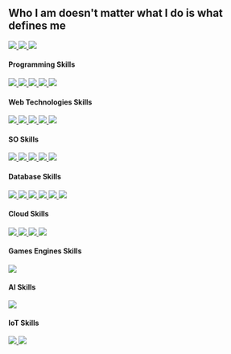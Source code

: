 ## Who I am doesn't matter what I do is what defines me

<a href="#">
   <img src="https://img.shields.io/github/followers/Botogoske.svg?style=social&label=Follow&maxAge=2592000" style="vertical-align:top margin:6px 4px">
</a>

<a href="#">
   <img src="https://img.shields.io/github/forks/EpicGames/UnrealEngine.svg" style="vertical-align:top margin:6px 4px">
</a>

<a href="#">
   <img src="https://github-readme-stats.vercel.app/api?username=Botogoske&theme=blue-green" style="vertical-align:top margin:6px 4px">
</a>


#### Programming Skills

<a href="#">
   <img src="https://img.shields.io/badge/C-00599C?style=for-the-badge&logo=c&logoColor=white" style="vertical-align:top margin:6px 4px">
</a>

<a href="#">
   <img src="https://img.shields.io/badge/C%2B%2B-00599C?style=for-the-badge&logo=c%2B%2B&logoColor=white" style="vertical-align:top margin:6px 4px">
</a>

<a href="#">
   <img src="https://img.shields.io/badge/Python-3776AB?style=for-the-badge&logo=python&logoColor=white" style="vertical-align:top margin:6px 4px">
</a>

<a href="#">
   <img src="https://img.shields.io/badge/Go-00ADD8?style=for-the-badge&logo=go&logoColor=white" style="vertical-align:top margin:6px 4px">
</a>

<a href="#">
   <img src="https://img.shields.io/badge/Java-ED8B00?style=for-the-badge&logo=java&logoColor=white" style="vertical-align:top margin:6px 4px">
</a>

#### Web Technologies Skills

<a href="#">
   <img src="https://img.shields.io/badge/JavaScript-323330?style=for-the-badge&logo=javascript&logoColor=F7DF1E" style="vertical-align:top margin:6px 4px">
</a>

<a href="#">
   <img src="https://img.shields.io/badge/TypeScript-007ACC?style=for-the-badge&logo=typescript&logoColor=white" style="vertical-align:top margin:6px 4px">
</a>

<a href="#">
   <img src="https://img.shields.io/badge/HTML5-E34F26?style=for-the-badge&logo=html5&logoColor=white" style="vertical-align:top margin:6px 4px">
</a>

<a href="#">
   <img src="https://img.shields.io/badge/CSS3-1572B6?style=for-the-badge&logo=css3&logoColor=white" style="vertical-align:top margin:6px 4px">
</a>

<a href="#">
   <img src="https://img.shields.io/badge/Vue.js-35495E?style=for-the-badge&logo=vue.js&logoColor=4FC08" style="vertical-align:top margin:6px 4px">
</a>

#### SO Skills

<a href="#">
   <img src="https://img.shields.io/badge/Red%20Hat-EE0000?style=for-the-badge&logo=redhat&logoColor=white" style="vertical-align:top margin:6px 4px">
</a>

<a href="#">
   <img src="https://img.shields.io/badge/Arch_Linux-1793D1?style=for-the-badge&logo=arch-linux&logoColor=white" style="vertical-align:top margin:6px 4px">
</a>

<a href="#">
   <img src="https://img.shields.io/badge/freebsd-AB2B28?style=for-the-badge&logo=freebsd&logoColor=white" style="vertical-align:top margin:6px 4px">
</a>
 	
<a href="#">
   <img src="https://img.shields.io/badge/Android-3DDC84?style=for-the-badge&logo=android&logoColor=white" style="vertical-align:top margin:6px 4px">
</a>

<a href="#">
   <img src="https://img.shields.io/badge/Windows-0078D6?style=for-the-badge&logo=windows&logoColor=white" style="vertical-align:top margin:6px 4px">
</a>

#### Database Skills

<a href="#">
   <img src="https://img.shields.io/badge/PostgreSQL-316192?style=for-the-badge&logo=postgresql&logoColor=white" style="vertical-align:top margin:6px 4px">
</a>

<a href="#">
   <img src="https://img.shields.io/badge/MongoDB-4EA94B?style=for-the-badge&logo=mongodb&logoColor=white" style="vertical-align:top margin:6px 4px">
</a>

<a href="#">
   <img src="https://img.shields.io/badge/SQLite-07405E?style=for-the-badge&logo=sqlite&logoColor=white" style="vertical-align:top margin:6px 4px">
</a>

<a href="#">
   <img src="https://img.shields.io/badge/InfluxDB-22ADF6?style=for-the-badge&logo=InfluxDB&logoColor=white" style="vertical-align:top margin:6px 4px">
</a>

<a href="#">
   <img src="https://img.shields.io/badge/Oracle-F80000?style=for-the-badge&logo=Oracle&logoColor=white" style="vertical-align:top margin:6px 4px">
</a>

<a href="#">
   <img src="https://img.shields.io/badge/redis-%23DD0031.svg?&style=for-the-badge&logo=redis&logoColor=white" style="vertical-align:top margin:6px 4px">
</a>

#### Cloud Skills

<a href="#">
   <img src="https://img.shields.io/badge/Google_Cloud-4285F4?style=for-the-badge&logo=google-cloud&logoColor=white" style="vertical-align:top margin:6px 4px">
</a>

<a href="#">
   <img src="https://img.shields.io/badge/Heroku-430098?style=for-the-badge&logo=heroku&logoColor=white" style="vertical-align:top margin:6px 4px">
</a>

<a href="#">
   <img src="https://img.shields.io/badge/Oracle-F80000?style=for-the-badge&logo=oracle&logoColor=black" style="vertical-align:top margin:6px 4px">
</a>

<a href="#">
   <img src="https://img.shields.io/badge/microsoft%20azure-0089D6?style=for-the-badge&logo=microsoft-azure&logoColor=white" style="vertical-align:top margin:6px 4px">
</a>

#### Games Engines Skills

<a href="#">
   <img src="https://img.shields.io/badge/Epic%20Games-313131?style=for-the-badge&logo=Epic%20Games&logoColor=white" style="vertical-align:top margin:6px 4px">
</a>


#### AI Skills

<a href="#">
   <img src="https://img.shields.io/badge/TensorFlow-FF6F00?style=for-the-badge&logo=tensorflow&logoColor=white" style="vertical-align:top margin:6px 4px">
</a>

#### IoT Skills

<a href="#">
   <img src="https://img.shields.io/badge/Arduino-00979D?style=for-the-badge&logo=Arduino&logoColor=white" style="vertical-align:top margin:6px 4px">
</a>

<a href="#">
   <img src="https://img.shields.io/badge/Raspberry%20Pi-A22846?style=for-the-badge&logo=Raspberry%20Pi&logoColor=white" style="vertical-align:top margin:6px 4px">
</a>

